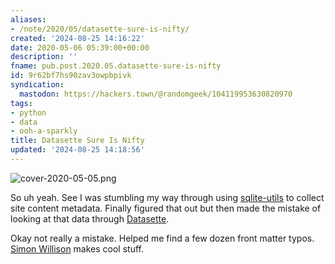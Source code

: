 ```yaml
---
aliases:
- /note/2020/05/datasette-sure-is-nifty/
created: '2024-08-25 14:16:22'
date: 2020-05-06 05:39:00+00:00
description: ''
fname: pub.post.2020.05.datasette-sure-is-nifty
id: 9r62bf7hs90zav3owpbpivk
syndication:
  mastodon: https://hackers.town/@randomgeek/104119953630820970
tags:
- python
- data
- ooh-a-sparkly
title: Datasette Sure Is Nifty
updated: '2024-08-25 14:18:56'
---
```


![cover-2020-05-05.png](assets/img/2020/cover-2020-05-05.png "Datasette showing what sqlite-utils put together")

So uh yeah. See I was stumbling my way through using [sqlite-utils](https://sqlite-utils.readthedocs.io) to collect site content metadata. Finally figured that out but then made the mistake of looking at that data through [Datasette](https://datasette.readthedocs.io).

Okay not really a mistake. Helped me find a few dozen front matter typos. [Simon Willison](https://simonwillison.net/) makes cool stuff.